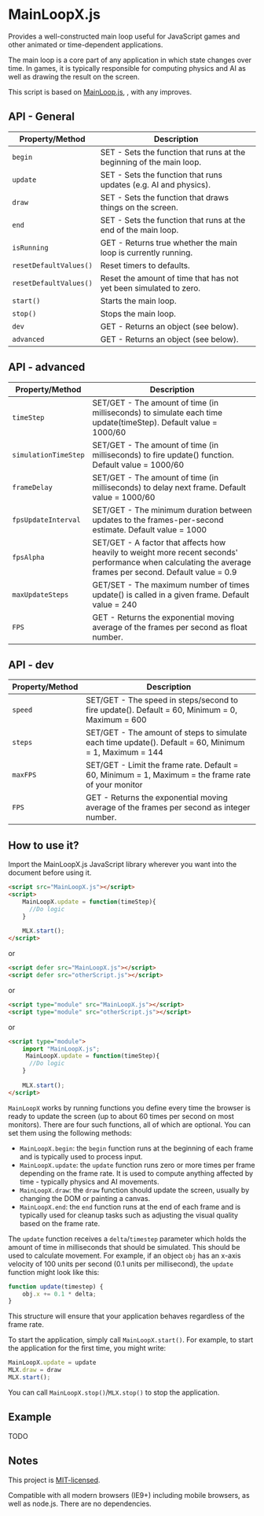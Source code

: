 # MainLoopX.js
Provides a well-constructed main loop useful for JavaScript games and other animated or time-dependent applications.

The main loop is a core part of any application in which state changes over time. In games, it is typically responsible for computing physics and AI as well as drawing the result on the screen.

This script is based on [MainLoop.js](https://github.com/IceCreamYou/MainLoop.js), , with any improves.

## API - General

| Property/Method       | Description                                                                                                      |
|-----------------------|------------------------------------------------------------------------------------------------------------------|
| `begin`               | SET - Sets the function that runs at the beginning of the main loop.                                             |
| `update`              | SET - Sets the function that runs updates (e.g. AI and physics).                                                 |
| `draw`                | SET - Sets the function that draws things on the screen.                                                         |
| `end`                 | SET - Sets the function that runs at the end of the main loop.                                                   |
| `isRunning`           | GET - Returns true whether the main loop is currently running.                                                   |
| `resetDefaultValues()`| Reset timers to defaults.                                                                                        |
| `resetDefaultValues()`| Reset the amount of time that has not yet been simulated to zero.                                                |
| `start()`             | Starts the main loop.                                                                                            |
| `stop()`              | Stops the main loop.                                                                                             |
| `dev`                 | GET - Returns an object (see below).                                                                             |
| `advanced`            | GET - Returns an object (see below).                                                                             |


## API - advanced

| Property/Method       | Description                                                                                                       |
|--------------------------|----------------------------------------------------------------------------------------------------------------|
| `timeStep`               | SET/GET - The amount of time (in milliseconds) to simulate each time update(timeStep). Default value = 1000/60 |
| `simulationTimeStep`     | SET/GET - The amount of time (in milliseconds) to fire update() function. Default value = 1000/60              |
| `frameDelay`             | SET/GET - The amount of time (in milliseconds) to delay next frame. Default value = 1000/60                    |
| `fpsUpdateInterval`      | SET/GET - The minimum duration between updates to the frames-per-second estimate. Default value = 1000         |
| `fpsAlpha`               | SET/GET - A factor that affects how heavily to weight more recent seconds' performance when calculating the average frames per second. Default value =  0.9 |
| `maxUpdateSteps`         | GET/SET - The maximum number of times update() is called in a given frame. Default value = 240                 |
| `FPS`                    | GET - Returns the exponential moving average of the frames per second as float number.                         |


## API - dev

| Property/Method       | Description                                                                                                |
|--------------------------|---------------------------------------------------------------------------------------------------------|
| `speed`               | SET/GET - The speed in steps/second to fire update(). Default = 60, Minimum = 0, Maximum = 600             |
| `steps`               | SET/GET - The amount of steps to simulate each time update(). Default = 60, Minimum = 1, Maximum = 144     |
| `maxFPS`              | SET/GET - Limit the frame rate. Default = 60, Minimum = 1, Maximum = the frame rate of your monitor        |
| `FPS`                 | GET - Returns the exponential moving average of the frames per second as integer number.                   |

## How to use it?

Import the MainLoopX.js JavaScript library wherever you want into the document before using it.

``` html
<script src="MainLoopX.js"></script>
<script>
    MainLoopX.update = function(timeStep){
      //Do logic
    }
  
    MLX.start();
</script>
```

or

``` html
<script defer src="MainLoopX.js"></script>
<script defer src="otherScript.js"></script>
```

or

``` html
<script type="module" src="MainLoopX.js"></script>
<script type="module" src="otherScript.js"></script>
```

or

``` html
<script type="module">
    import "MainLoopX.js";
     MainLoopX.update = function(timeStep){
      //Do logic
    }
  
    MLX.start();
</script>
```

`MainLoopX` works by running functions you define every time the browser is
ready to update the screen (up to about 60 times per second on most monitors).
There are four such functions, all of which are optional. You can set them
using the following methods:

 - `MainLoopX.begin`: the `begin` function runs at the beginning of each
   frame and is typically used to process input.
 - `MainLoopX.update`: the `update` function runs zero or more times per
   frame depending on the frame rate. It is used to compute anything affected
   by time - typically physics and AI movements.
 - `MainLoopX.draw`: the `draw` function should update the screen, usually
   by changing the DOM or painting a canvas.
 - `MainLoopX.end`: the `end` function runs at the end of each frame and is
   typically used for cleanup tasks such as adjusting the visual quality based
   on the frame rate.

The `update` function receives a `delta`/`timestep` parameter which holds the amount of
time in milliseconds that should be simulated. This should be used to calculate
movement. For example, if an object `obj` has an x-axis velocity of 100 units
per second (0.1 units per millisecond), the `update` function might look like
this:

```javascript
function update(timestep) {
    obj.x += 0.1 * delta;
}
```

This structure will ensure that your application behaves regardless of the
frame rate.

To start the application, simply call `MainLoopX.start()`. For example, to start
the application for the first time, you might write:

```javascript
MainLoopX.update = update
MLX.draw = draw
MLX.start();
```

You can call `MainLoopX.stop()`/`MLX.stop()` to stop the application.

## Example

TODO

## Notes

This project is
[MIT-licensed](https://github.com/erovas/MainLoopX.js/blob/gh-pages/LICENSE.txt).

Compatible with all modern browsers (IE9+) including mobile browsers, as well
as node.js. There are no dependencies.

